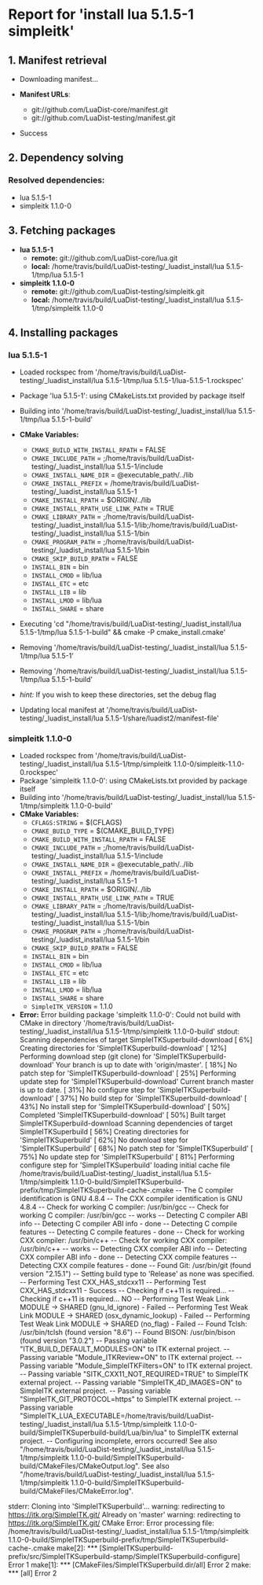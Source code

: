# Report for 'install lua 5.1.5-1 simpleitk'


## 1. Manifest retrieval

- Downloading manifest...

- **Manifest URLs**:
    - git://github.com/LuaDist-core/manifest.git
    - git://github.com/LuaDist-testing/manifest.git
- Success

## 2. Dependency solving


### Resolved dependencies:
- lua 5.1.5-1
- simpleitk 1.1.0-0

## 3. Fetching packages

- **lua 5.1.5-1**
    - **remote:** git://github.com/LuaDist-core/lua.git
    - **local:** /home/travis/build/LuaDist-testing/_luadist_install/lua 5.1.5-1/tmp/lua 5.1.5-1
- **simpleitk 1.1.0-0**
    - **remote:** git://github.com/LuaDist-testing/simpleitk.git
    - **local:** /home/travis/build/LuaDist-testing/_luadist_install/lua 5.1.5-1/tmp/simpleitk 1.1.0-0

## 4. Installing packages


### lua 5.1.5-1
- Loaded rockspec from '/home/travis/build/LuaDist-testing/_luadist_install/lua 5.1.5-1/tmp/lua 5.1.5-1/lua-5.1.5-1.rockspec'
- Package 'lua 5.1.5-1': using CMakeLists.txt provided by package itself
- Building into '/home/travis/build/LuaDist-testing/_luadist_install/lua 5.1.5-1/tmp/lua 5.1.5-1-build'
- **CMake Variables:**
    - `CMAKE_BUILD_WITH_INSTALL_RPATH` = FALSE
    - `CMAKE_INCLUDE_PATH` = ;/home/travis/build/LuaDist-testing/_luadist_install/lua 5.1.5-1/include
    - `CMAKE_INSTALL_NAME_DIR` = @executable_path/../lib
    - `CMAKE_INSTALL_PREFIX` = /home/travis/build/LuaDist-testing/_luadist_install/lua 5.1.5-1
    - `CMAKE_INSTALL_RPATH` = $ORIGIN/../lib
    - `CMAKE_INSTALL_RPATH_USE_LINK_PATH` = TRUE
    - `CMAKE_LIBRARY_PATH` = ;/home/travis/build/LuaDist-testing/_luadist_install/lua 5.1.5-1/lib;/home/travis/build/LuaDist-testing/_luadist_install/lua 5.1.5-1/bin
    - `CMAKE_PROGRAM_PATH` = ;/home/travis/build/LuaDist-testing/_luadist_install/lua 5.1.5-1/bin
    - `CMAKE_SKIP_BUILD_RPATH` = FALSE
    - `INSTALL_BIN` = bin
    - `INSTALL_CMOD` = lib/lua
    - `INSTALL_ETC` = etc
    - `INSTALL_LIB` = lib
    - `INSTALL_LMOD` = lib/lua
    - `INSTALL_SHARE` = share
- Executing 'cd "/home/travis/build/LuaDist-testing/_luadist_install/lua 5.1.5-1/tmp/lua 5.1.5-1-build" && cmake -P cmake_install.cmake'
- Removing '/home/travis/build/LuaDist-testing/_luadist_install/lua 5.1.5-1/tmp/lua 5.1.5-1'
- Removing '/home/travis/build/LuaDist-testing/_luadist_install/lua 5.1.5-1/tmp/lua 5.1.5-1-build'

- *hint:* If you wish to keep these directories, set the debug flag
- Updating local manifest at '/home/travis/build/LuaDist-testing/_luadist_install/lua 5.1.5-1/share/luadist2/manifest-file'

### simpleitk 1.1.0-0
- Loaded rockspec from '/home/travis/build/LuaDist-testing/_luadist_install/lua 5.1.5-1/tmp/simpleitk 1.1.0-0/simpleitk-1.1.0-0.rockspec'
- Package 'simpleitk 1.1.0-0': using CMakeLists.txt provided by package itself
- Building into '/home/travis/build/LuaDist-testing/_luadist_install/lua 5.1.5-1/tmp/simpleitk 1.1.0-0-build'
- **CMake Variables:**
    - `CFLAGS:STRING` = $(CFLAGS)
    - `CMAKE_BUILD_TYPE` = $(CMAKE_BUILD_TYPE)
    - `CMAKE_BUILD_WITH_INSTALL_RPATH` = FALSE
    - `CMAKE_INCLUDE_PATH` = ;/home/travis/build/LuaDist-testing/_luadist_install/lua 5.1.5-1/include
    - `CMAKE_INSTALL_NAME_DIR` = @executable_path/../lib
    - `CMAKE_INSTALL_PREFIX` = /home/travis/build/LuaDist-testing/_luadist_install/lua 5.1.5-1
    - `CMAKE_INSTALL_RPATH` = $ORIGIN/../lib
    - `CMAKE_INSTALL_RPATH_USE_LINK_PATH` = TRUE
    - `CMAKE_LIBRARY_PATH` = ;/home/travis/build/LuaDist-testing/_luadist_install/lua 5.1.5-1/lib;/home/travis/build/LuaDist-testing/_luadist_install/lua 5.1.5-1/bin
    - `CMAKE_PROGRAM_PATH` = ;/home/travis/build/LuaDist-testing/_luadist_install/lua 5.1.5-1/bin
    - `CMAKE_SKIP_BUILD_RPATH` = FALSE
    - `INSTALL_BIN` = bin
    - `INSTALL_CMOD` = lib/lua
    - `INSTALL_ETC` = etc
    - `INSTALL_LIB` = lib
    - `INSTALL_LMOD` = lib/lua
    - `INSTALL_SHARE` = share
    - `SimpleITK_VERSION` = 1.1.0
- **Error:** Error building package 'simpleitk 1.1.0-0': Could not build with CMake in directory '/home/travis/build/LuaDist-testing/_luadist_install/lua 5.1.5-1/tmp/simpleitk 1.1.0-0-build'
stdout:
Scanning dependencies of target SimpleITKSuperbuild-download
[  6%] Creating directories for 'SimpleITKSuperbuild-download'
[ 12%] Performing download step (git clone) for 'SimpleITKSuperbuild-download'
Your branch is up to date with 'origin/master'.
[ 18%] No patch step for 'SimpleITKSuperbuild-download'
[ 25%] Performing update step for 'SimpleITKSuperbuild-download'
Current branch master is up to date.
[ 31%] No configure step for 'SimpleITKSuperbuild-download'
[ 37%] No build step for 'SimpleITKSuperbuild-download'
[ 43%] No install step for 'SimpleITKSuperbuild-download'
[ 50%] Completed 'SimpleITKSuperbuild-download'
[ 50%] Built target SimpleITKSuperbuild-download
Scanning dependencies of target SimpleITKSuperbuild
[ 56%] Creating directories for 'SimpleITKSuperbuild'
[ 62%] No download step for 'SimpleITKSuperbuild'
[ 68%] No patch step for 'SimpleITKSuperbuild'
[ 75%] No update step for 'SimpleITKSuperbuild'
[ 81%] Performing configure step for 'SimpleITKSuperbuild'
loading initial cache file /home/travis/build/LuaDist-testing/_luadist_install/lua 5.1.5-1/tmp/simpleitk 1.1.0-0-build/SimpleITKSuperbuild-prefix/tmp/SimpleITKSuperbuild-cache-.cmake
-- The C compiler identification is GNU 4.8.4
-- The CXX compiler identification is GNU 4.8.4
-- Check for working C compiler: /usr/bin/gcc
-- Check for working C compiler: /usr/bin/gcc -- works
-- Detecting C compiler ABI info
-- Detecting C compiler ABI info - done
-- Detecting C compile features
-- Detecting C compile features - done
-- Check for working CXX compiler: /usr/bin/c++
-- Check for working CXX compiler: /usr/bin/c++ -- works
-- Detecting CXX compiler ABI info
-- Detecting CXX compiler ABI info - done
-- Detecting CXX compile features
-- Detecting CXX compile features - done
-- Found Git: /usr/bin/git (found version "2.15.1") 
-- Setting build type to 'Release' as none was specified.
-- Performing Test CXX_HAS_stdcxx11
-- Performing Test CXX_HAS_stdcxx11 - Success
-- Checking if c++11 is required...
-- Checking if c++11 is required... NO
-- Performing Test Weak Link MODULE -> SHARED (gnu_ld_ignore) - Failed
-- Performing Test Weak Link MODULE -> SHARED (osx_dynamic_lookup) - Failed
-- Performing Test Weak Link MODULE -> SHARED (no_flag) - Failed
-- Found Tclsh: /usr/bin/tclsh (found version "8.6") 
-- Found BISON: /usr/bin/bison (found version "3.0.2") 
-- Passing variable "ITK_BUILD_DEFAULT_MODULES=ON" to ITK external project.
-- Passing variable "Module_ITKReview=ON" to ITK external project.
-- Passing variable "Module_SimpleITKFilters=ON" to ITK external project.
-- Passing variable "SITK_CXX11_NOT_REQUIRED=TRUE" to SimpleITK external project.
-- Passing variable "SimpleITK_4D_IMAGES=ON" to SimpleITK external project.
-- Passing variable "SimpleITK_GIT_PROTOCOL=https" to SimpleITK external project.
-- Passing variable "SimpleITK_LUA_EXECUTABLE=/home/travis/build/LuaDist-testing/_luadist_install/lua 5.1.5-1/tmp/simpleitk 1.1.0-0-build/SimpleITKSuperbuild-build/Lua/bin/lua" to SimpleITK external project.
-- Configuring incomplete, errors occurred!
See also "/home/travis/build/LuaDist-testing/_luadist_install/lua 5.1.5-1/tmp/simpleitk 1.1.0-0-build/SimpleITKSuperbuild-build/CMakeFiles/CMakeOutput.log".
See also "/home/travis/build/LuaDist-testing/_luadist_install/lua 5.1.5-1/tmp/simpleitk 1.1.0-0-build/SimpleITKSuperbuild-build/CMakeFiles/CMakeError.log".

stderr:
Cloning into 'SimpleITKSuperbuild'...
warning: redirecting to https://itk.org/SimpleITK.git/
Already on 'master'
warning: redirecting to https://itk.org/SimpleITK.git/
CMake Error: Error processing file: /home/travis/build/LuaDist-testing/_luadist_install/lua 5.1.5-1/tmp/simpleitk 1.1.0-0-build/SimpleITKSuperbuild-prefix/tmp/SimpleITKSuperbuild-cache-.cmake
make[2]: *** [SimpleITKSuperbuild-prefix/src/SimpleITKSuperbuild-stamp/SimpleITKSuperbuild-configure] Error 1
make[1]: *** [CMakeFiles/SimpleITKSuperbuild.dir/all] Error 2
make: *** [all] Error 2

